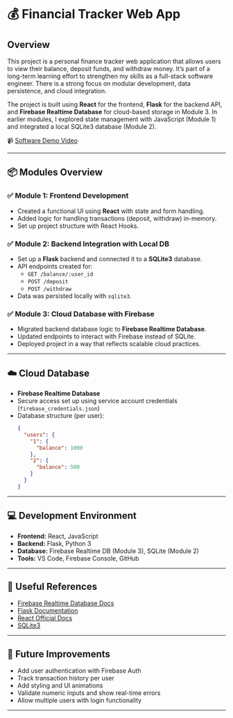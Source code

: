 # 💰 Financial Tracker Web App

## Overview

This project is a personal finance tracker web application that allows users to view their balance, deposit funds, and withdraw money. It’s part of a long-term learning effort to strengthen my skills as a full-stack software engineer. There is a strong focus on modular development, data persistence, and cloud integration.

The project is built using **React** for the frontend, **Flask** for the backend API, and **Firebase Realtime Database** for cloud-based storage in Module 3. In earlier modules, I explored state management with JavaScript (Module 1) and integrated a local SQLite3 database (Module 2).

📹 [Software Demo Video](https://youtu.be/Mq-4ct8IneM)

---

## 📦 Modules Overview

### ✅ Module 1: Frontend Development

- Created a functional UI using **React** with state and form handling.
- Added logic for handling transactions (deposit, withdraw) in-memory.
- Set up project structure with React Hooks.

### ✅ Module 2: Backend Integration with Local DB

- Set up a **Flask** backend and connected it to a **SQLite3** database.
- API endpoints created for:
  - `GET /balance/:user_id`
  - `POST /deposit`
  - `POST /withdraw`
- Data was persisted locally with `sqlite3`.

### ✅ Module 3: Cloud Database with Firebase

- Migrated backend database logic to **Firebase Realtime Database**.
- Updated endpoints to interact with Firebase instead of SQLite.
- Deployed project in a way that reflects scalable cloud practices.

---

## ☁️ Cloud Database

- **Firebase Realtime Database**
- Secure access set up using service account credentials (`firebase_credentials.json`)
- Database structure (per user):
  ```json
  {
    "users": {
      "1": {
        "balance": 1000
      },
      "2": {
        "balance": 500
      }
    }
  }
  ```

---

## 💻 Development Environment

- **Frontend:** React, JavaScript
- **Backend:** Flask, Python 3
- **Database:** Firebase Realtime DB (Module 3), SQLite (Module 2)
- **Tools:** VS Code, Firebase Console, GitHub

---

## 🔗 Useful References

- [Firebase Realtime Database Docs](https://firebase.google.com/docs/database)
- [Flask Documentation](https://flask.palletsprojects.com/)
- [React Official Docs](https://reactjs.org/)
- [SQLite3](https://docs.python.org/3/library/sqlite3.html)

---

## 🚀 Future Improvements

- Add user authentication with Firebase Auth
- Track transaction history per user
- Add styling and UI animations
- Validate numeric inputs and show real-time errors
- Allow multiple users with login functionality

---

